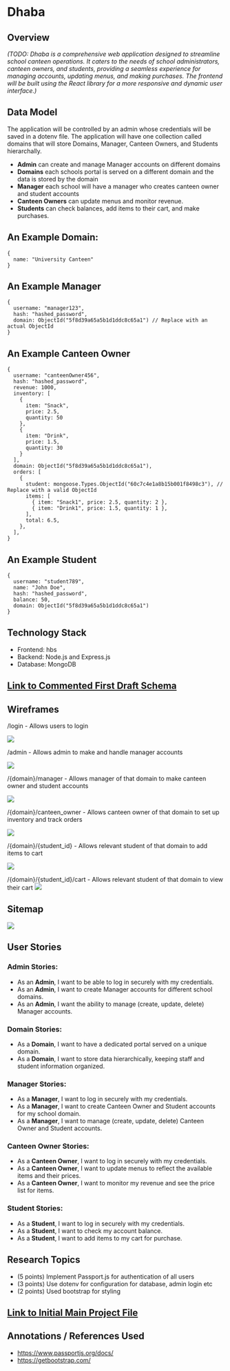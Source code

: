 # Dhaba

## Overview
*(TODO: Dhaba is a comprehensive web application designed to streamline school canteen operations. It caters to the needs of school administrators, canteen owners, and students, providing a seamless experience for managing accounts, updating menus, and making purchases. The frontend will be built using the React library for a more responsive and dynamic user interface.)*

## Data Model

The application will be controlled by an admin whose credentials will be saved in a dotenv file. The application will have one collection called domains that will store Domains, Manager, Canteen Owners, and Students hierarchally.

- **Admin** can create and manage Manager accounts on different domains
- **Domains** each schools portal is served on a different domain and the data is stored by the domain
- **Manager** each school will have a manager who creates canteen owner and student accounts
- **Canteen Owners** can update menus and monitor revenue.
- **Students** can check balances, add items to their cart, and make purchases.

## An Example Domain:

```
{
  name: "University Canteen"
}
```

## An Example Manager

```
{
  username: "manager123",
  hash: "hashed_password",
  domain: ObjectId("5f8d39a65a5b1d1ddc8c65a1") // Replace with an actual ObjectId
}
```

## An Example Canteen Owner

```
{
  username: "canteenOwner456",
  hash: "hashed_password",
  revenue: 1000,
  inventory: [
    {
      item: "Snack",
      price: 2.5,
      quantity: 50
    },
    {
      item: "Drink",
      price: 1.5,
      quantity: 30
    }
  ],
  domain: ObjectId("5f8d39a65a5b1d1ddc8c65a1"),
  orders: [
    {
      student: mongoose.Types.ObjectId("60c7c4e1a8b15b001f8498c3"), // Replace with a valid ObjectId
      items: [
        { item: "Snack1", price: 2.5, quantity: 2 },
        { item: "Drink1", price: 1.5, quantity: 1 },
      ],
      total: 6.5,
    },
  ], 
}

```

## An Example Student

```
{
  username: "student789",
  name: "John Doe",
  hash: "hashed_password",
  balance: 50,
  domain: ObjectId("5f8d39a65a5b1d1ddc8c65a1") 
}
```



## Technology Stack

- Frontend: hbs
- Backend: Node.js and Express.js
- Database: MongoDB

## [Link to Commented First Draft Schema](db.mjs)

## Wireframes

/login - Allows users to login

![](wireframes/login.png)

/admin - Allows admin to make and handle manager accounts

![](wireframes/admin.png)

/{domain}/manager - Allows manager of that domain to make canteen owner and student accounts

![](wireframes/manager.png)

/{domain}/canteen_owner - Allows canteen owner of that domain to set up inventory and track orders

![](wireframes/canteen_owner.png)

/{domain}/{student_id} - Allows relevant student of that domain to add items to cart

![](wireframes/student.png)

/{domain}/{student_id}/cart - Allows relevant student of that domain to view their cart
![](wireframes/cart.png)

## Sitemap

![](wireframes/sitemap.png)

## User Stories

### Admin Stories:
- As an **Admin**, I want to be able to log in securely with my credentials.
- As an **Admin**, I want to create Manager accounts for different school domains.
- As an **Admin**, I want the ability to manage (create, update, delete) Manager accounts.

### Domain Stories:
- As a **Domain**, I want to have a dedicated portal served on a unique domain.
- As a **Domain**, I want to store data hierarchically, keeping staff and student information organized.

### Manager Stories:
- As a **Manager**, I want to log in securely with my credentials.
- As a **Manager**, I want to create Canteen Owner and Student accounts for my school domain.
- As a **Manager**, I want to manage (create, update, delete) Canteen Owner and Student accounts.

### Canteen Owner Stories:
- As a **Canteen Owner**, I want to log in securely with my credentials.
- As a **Canteen Owner**, I want to update menus to reflect the available items and their prices.
- As a **Canteen Owner**, I want to monitor my revenue and see the price list for items.

### Student Stories:
- As a **Student**, I want to log in securely with my credentials.
- As a **Student**, I want to check my account balance.
- As a **Student**, I want to add items to my cart for purchase.

## Research Topics
- (5 points) Implement Passport.js for authentication of all users
- (3 points) Use dotenv for configuration for database, admin login etc
- (2 points) Used bootstrap for styling

## [Link to Initial Main Project File](app.mjs)

## Annotations / References Used
- https://www.passportjs.org/docs/
- https://getbootstrap.com/